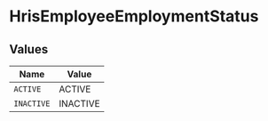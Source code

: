 # HrisEmployeeEmploymentStatus


## Values

| Name       | Value      |
| ---------- | ---------- |
| `ACTIVE`   | ACTIVE     |
| `INACTIVE` | INACTIVE   |